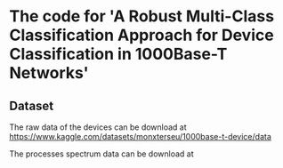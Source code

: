 # The code for 'A Robust Multi-Class Classification Approach for Device Classification in 1000Base-T Networks'
## Dataset
The raw data of the devices can be download at https://www.kaggle.com/datasets/monxterseu/1000base-t-device/data

The processes spectrum data can be download at 
